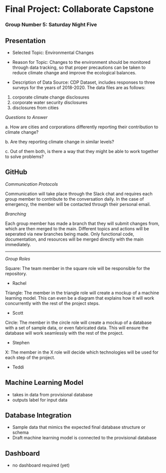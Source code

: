 # Final Project: Collaborate Capstone
### Group Number 5: Saturday Night Five

## Presentation 

- Selected Topic: Environmental Changes

- Reason for Topic: Changes to the environment should be monitored through data tracking, so that proper precautions can be taken to reduce climate change and improve the ecological balances. 

- Description of Data Source: CDP Dataset, includes responses to three surveys for the years of 2018-2020. The data files are as follows: 
1. corporate climate change disclosures
2. corporate water security disclosures
3. disclosures from cities

*Questions to Answer*
 
a. How are cities and corporations differently reporting their contribution to climate change? 

b. Are they reporting climate change in similar levels? 

c. Out of them both, is there a way that they might be able to work together to solve problems? 

## GitHub

*Communication Protocols*

Communication will take place through the Slack chat and requires each group member to contribute to the conversation daily. 
In the case of emergency, the member will be contacted through their personal email. 

*Branching*

Each group member has made a branch that they will submit changes from, which are then merged to the main. Different topics and actions will be seperated via new branches being made. Only functional code, documentation, and resources will be merged directly with the main immediately. 

------------------------------------------------------
*Group Roles*

Square: The team member in the square role will be responsible for the repository. 

- Rachel 

Triangle: The member in the triangle role will create a mockup of a machine learning model. This can even be a diagram that explains how it will work concurrently with the rest of the project steps.

- Scott

Circle: The member in the circle role will create a mockup of a database with a set of sample data, or even fabricated data. This will ensure the database will work seamlessly with the rest of the project.

- Stephen

X: The member in the X role will decide which technologies will be used for each step of the project.

- Teddi


## Machine Learning Model

- takes in data from provisional database
- outputs label for input data

## Database Integration

- Sample data that mimics the expected final database structure or schema
- Draft machine learning model is connected to the provisional database

## Dashboard

- no dashboard required (yet)
